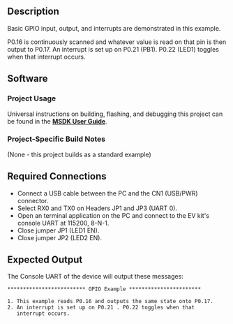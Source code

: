 ## Description

Basic GPIO input, output, and interrupts are demonstrated in this example.

P0.16 is continuously scanned and whatever value is read on that pin is then output to P0.17.  An interrupt is set up on P0.21 (PB1). P0.22 (LED1) toggles when that interrupt occurs.


## Software

### Project Usage

Universal instructions on building, flashing, and debugging this project can be found in the **[MSDK User Guide](https://analogdevicesinc.github.io/msdk/USERGUIDE/)**.

### Project-Specific Build Notes

(None - this project builds as a standard example)

## Required Connections

-   Connect a USB cable between the PC and the CN1 (USB/PWR) connector.
-   Select RX0 and TX0 on Headers JP1 and JP3 (UART 0).
-   Open an terminal application on the PC and connect to the EV kit's console UART at 115200, 8-N-1.
-   Close jumper JP1 (LED1 EN).
-   Close jumper JP2 (LED2 EN).

## Expected Output

The Console UART of the device will output these messages:

```
************************* GPIO Example ***********************

1. This example reads P0.16 and outputs the same state onto P0.17.
2. An interrupt is set up on P0.21 . P0.22 toggles when that
   interrupt occurs.
```